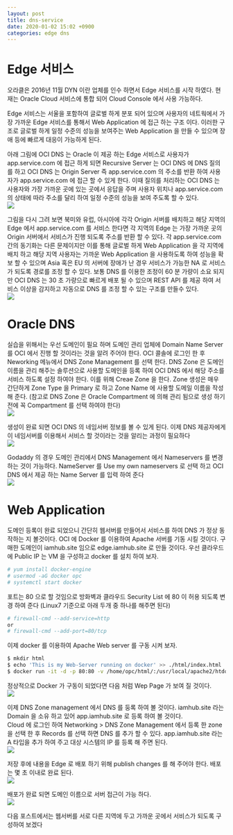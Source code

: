 ```yaml
---
layout: post
title: dns-service
date: 2020-01-02 15:02 +0900
categories: edge dns
---
```

# Edge 서비스
오라클은 2016년 11월 DYN 이란 업체를 인수 하면서 Edge 서비스를 시작 하였다.
현재는 Oracle Cloud 서비스에 통합 되어 Cloud Console 에서 사용 가능하다.

Edge 서비스는 서울을 포함하여 글로벌 하게 분포 되어 있으며 사용자의 네트웍에서 가장 가까운 Edge 서비스를 통해서 Web Application 에 접근 하는 구조 이다. 이러한 구조로 글로벌 하게 일정 수준의 성능을 보여주는 Web Application 을 만들 수 있으며 장애 등에 빠르게 대응이 가능하게 된다.

아래 그림에 OCI DNS 는 Oracle 이 제공 하는 Edge 서비스로 사용자가 app.service.com 에 접근 하게 되면 Recursive Server 는 OCI DNS 에 DNS 질의를 하고 OCI DNS 는 Origin Server 즉 app.service.com 의 주소를 반환 하여 사용자가 app.service.com 에 접근 할 수 있게 한다.
이때 질의를 처리하는 OCI DNS 는 사용자와 가장 가까운 곳에 있는 곳에서 응답을 주며 사용자 위치나 app.service.com 의 상태에 따라 주소를 달리 하여 일정 수준의 성능을 보여 주도록 할 수 있다.  
![](/image/dns-service/dns-service-1.png)

그림을 다시 그려 보면 북미와 유럽, 아시아에 각각 Origin 서버를 배치하고 해당 지역의 Edge 에서 app.service.com 를 서비스 한다면 각 지역의 Edge 는 가장 가까운 곳의 Origin 서버에서 서비스가 진행 되도록 주소를 반환 할 수 있다. 각 app.service.com 간의 동기화는 다른 문제이지만 이를 통해 글로벌 하게 Web Application 을 각 지역에 배치 하고 해당 지역 사용자는 가까운 Web Application 을 사용하도록 하여 성능을 확보 할 수 있으며 Asia 혹은 EU 의 서버에 장애가 난 경우 서비스가 가능한 NA 로 서비스가 되도록 경로를 조정 할 수 있다. 보통 DNS 를 이용한 조정이 60 분 가량이 소요 되지만 OCI DNS 는 30 초 가량으로 빠르게 배포 될 수 있으며 REST API 를 제공 하여 서비스 이상을 감지하고 자동으로 DNS 를 조정 할 수 있는 구조를 만들수 있다.  
![](/image/dns-service/dns-service-2.png)

# Oracle DNS
실습을 위해서는 우선 도메인이 필요 하며 도메인 관리 업체에 Domain Name Server 를 OCI 에서 진행 할 것이라는 것을 알려 주어야 한다.
OCI 콜솔에 로그인 한 후 Neworking 메뉴에서 DNS Zone Management 를 선택 한다.
DNS Zone 은 도메인 이름을 관리 해주는 솔루션으로 사용할 도메인을 등록 하여 OCI DNS 에서 해당 주소를 서비스 하도록 설정 하여야 한다. 이를 위해 Creae Zone 을 한다.
Zone 생성은 매우 간단하게 Zone Type 을 Primary 로 하고 Zone Name 에 사용할 도메일 이름을 작성 해 준다. (참고로 DNS Zone 은 Oracle Compartment 에 의해 관리 됨으로 생성 하기 전에 꼭 Compartment 를 선택 하여야 한다)  
![](/image/dns-service/dns-service-3.png)

생성이 완료 되면 OCI DNS 의 네임서버 정보를 볼 수 있게 된다. 이제 DNS 제공자에게 이 네임서버를 이용해서 서비스 할 것이라는 것을 알리는 과정이 필요하다  
![](/image/dns-service/dns-service-4.png)

Godaddy 의 경우 도메인 관리에서 DNS Management 에서 Nameservers 를 변경 하는 것이 가능하다. NameServer 를 Use my own nameservers 로 선택 하고 OCI DNS 에서 제공 하는 Name Server 를 입력 하여 준다  
![](/image/dns-service/dns-service-5.png)

# Web Application
도메인 등록이 완료 되었으니 간단히 웹서버를 만들어서 서비스를 하여 DNS 가 정상 동작하는 지 볼것이다. OCI 에 Docker 를 이용하여 Apache 서버를 기동 시킬 것이다. 구매한 도메인이 iamhub.site 임으로 edge.iamhub.site 로 만들 것이다.
우선 클라우드에 Public IP 는 VM 을 구성하고 docker 를 설치 하여 보자.  
```bash
# yum install docker-engine  
# usermod -aG docker opc  
# systemctl start docker
```

포트는 80 으로 할 것임으로 방화벽과 클라우드 Security List 에 80 이 허용 되도록 변경 하여 준다 (Linux7 기준으로 아래 두개 중 하나를 해주면 된다)
```bash
# firewall-cmd --add-service=http
or
# firewall-cmd --add-port=80/tcp  
```

이제 docker 를 이용하여 Apache Web server 를 구동 시켜 보자. 
```bash
$ mkdir html  
$ echo 'This is my Web-Server running on docker' >> ./html/index.html  
$ docker run -it -d -p 80:80 -v /home/opc/html/:/usr/local/apache2/htdocs/ --name http httpd
```

정상적으로 Docker 가 구동이 되었다면 다음 처럼 Wep Page 가 보여 질 것이다.  
![](/image/dns-service/dns-service-6.png)

이제 DNS Zone management 에서 DNS 를 둥록 하여 볼 것이다. iamhub.site 라는 Domain 을 소유 하고 있어 app.iamhub.site 로 등록 하여 볼 것이다.  
Cloud 에 로그인 하여 Networking > DNS Zone Management 에서 등록 한 zone 을 선택 한 후 Records 를 선택 하면 DNS 를 추가 할 수 있다. app.iamhub.site 라는 A 타입을 추가 하여 주고 대상 시스템의 IP 를 등록 해 주면 된다.  
![](/image/dns-service/dns-service-7.png)

저장 후에 내용을 Edge 로 배포 하기 위해 publish changes 를 해 주어야 한다. 배포는 몇 초 이내로 완료 된다.  
![](/image/dns-service/dns-service-8.png)

배포가 완료 되면 도메인 이름으로 서버 접근이 가능 하다.  
![](/image/dns-service/dns-service-9.png)

다음 포스트에서는 웹서버를 서로 다른 지역에 두고 가까운 곳에서 서비스가 되도록 구성하여 보겠다